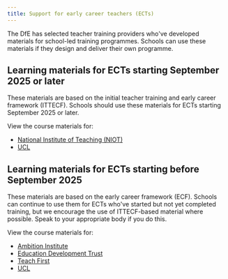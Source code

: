 ```yaml
---
title: Support for early career teachers (ECTs)
---
```


The DfE has selected teacher training providers who've developed materials for school-led training programmes. Schools can use these materials if they design and deliver their own programme.

## Learning materials for ECTs starting September 2025 or later

These materials are based on the initial teacher training and early career framework (ITTECF). Schools should use these materials for ECTs starting September 2025 or later.

View the course materials for:

- [National Institute of Teaching (NIOT)](https://niot.org.uk/programmes/materials-for-school-led-ect-programme-25-26)
- [UCL](https://cel-resources.ucl.ac.uk/index.php?option=com_sppagebuilder&view=page&id=11)

## Learning materials for ECTs starting before September 2025
These materials are based on the early career framework (ECF). Schools can continue to use them for ECTs who've started but not yet completed training, but we encourage the use of ITTECF-based material where possible. Speak to your appropriate body if you do this.

View the course materials for:

- [Ambition Institute](/ambition-institute/)
- [Education Development Trust](/education-development-trust)
- [Teach First](/teach-first)
- [UCL](/ucl)
